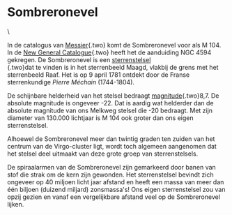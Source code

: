 # Sombreronevel

\

In de catalogus van [Messier](messierl.html){.two} komt de Sombreronevel
voor als M 104. In de [New General Catalogue](ngc.html){.two} heeft het
de aanduiding NGC 4594 gekregen. De Sombreronevel is een
[sterrenstelsel\
](sterrenstelsel.html){.two}dat te vinden is in het sterrenbeeld Maagd,
vlakbij de grens met het sterrenbeeld Raaf. Het is op 9 april 1781
ontdekt door de Franse sterrenkundige *Pierre Méchain* (1744-1804).

De schijnbare helderheid van het stelsel bedraagt
[magnitude](magnitud.html){.two}8,7. De absolute magnitude is ongeveer
-22. Dat is aardig wat helderder dan de absolute magnitude van ons
Melkweg stelsel die -20 bedraagt. Met zijn diameter van 130.000
lichtjaar is M 104 ook groter dan ons eigen sterrenstelsel.

Alhoewel de Sombreronevel meer dan twintig graden ten zuiden van het
centrum van de Virgo-cluster ligt, wordt toch algemeen aangenomen dat
het stelsel deel uitmaakt van deze grote groep van sterrenstelsels.

De spiraalarmen van de Sombreronevel zijn gemarkeerd door banen van stof
die strak om de kern zijn gewonden. Het sterrenstelsel bevindt zich
ongeveer op 40 miljoen licht jaar afstand en heeft een massa van meer
dan één biljoen (duizend miljard) zonsmassa\'s! Ons eigen sterrenstelsel
zou van opzij gezien en vanaf een vergelijkbare afstand veel op de
Sombreronevel lijken.
